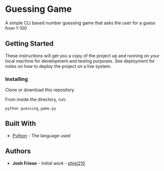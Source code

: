 # Guessing Game

A simple CLI based number guessing game that asks the user for a guess from 1-100

## Getting Started

These instructions will get you a copy of the project up and running on your local machine for development and testing purposes. See deployment for notes on how to deploy the project on a live system.

### Installing

Clone or download this repository

From inside the directory, run:

```
python guessing_game.py
```

## Built With

* [Python](https://www.python.org/) - The language used

## Authors

* **Josh Friese** - *Initial work* - [phist210](https://github.com/phist210)
